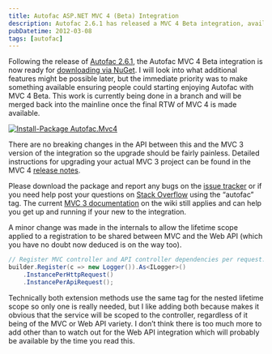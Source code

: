 ```yaml
---
title: Autofac ASP.NET MVC 4 (Beta) Integration
description: Autofac 2.6.1 has released a MVC 4 Beta integration, available for download via NuGet, with no breaking changes from the MVC 3 version. The minor change made in the internals allows the lifetime scope applied to a registration to be shared between MVC and the Web API. Users should report any bugs on the issue tracker or ask questions on Stack Overflow using the “autofac” tag.
pubDatetime: 2012-03-08
tags: [autofac]
---
```


Following the release of [Autofac 2.6.1](https://github.com/autofac/Autofac/releases/tag/v3.5.2), the Autofac MVC 4 Beta integration is now ready for [downloading via NuGet](https://nuget.org/packages/Autofac.Mvc4/). I will look into what additional features might be possible later, but the immediate priority was to make something available ensuring people could starting enjoying Autofac with MVC 4 Beta. This work is currently being done in a branch and will be merged back into the mainline once the final RTW of MVC 4 is made available.

[![Install-Package Autofac.Mvc4](/images/blog/Install-Package-Autofac.Mvc4.png "Install-Package Autofac.Mvc4")](https://nuget.org/packages/Autofac.Mvc4/2.6.1.841)

There are no breaking changes in the API between this and the MVC 3 version of the integration so the upgrade should be fairly painless. Detailed instructions for upgrading your actual MVC 3 project can be found in the MVC 4 [release notes](http://www.asp.net/whitepapers/mvc4-release-notes#_Toc303253806).

Please download the package and report any bugs on the [issue tracker](http://code.google.com/p/autofac/issues/list) or if you need help post your questions on [Stack Overflow](http://stackoverflow.com/questions/tagged/autofac) using the “autofac” tag. The current [MVC 3 documentation](http://code.google.com/p/autofac/wiki/Mvc3Integration) on the wiki still applies and can help you get up and running if your new to the integration.

A minor change was made in the internals to allow the lifetime scope applied to a registration to be shared between MVC and the Web API (which you have no doubt now deduced is on the way too).

```csharp
// Register MVC controller and API controller dependencies per request.
builder.Register(c => new Logger()).As<ILogger>()
    .InstancePerHttpRequest()
    .InstancePerApiRequest();
```

Technically both extension methods use the same tag for the nested lifetime scope so only one is really needed, but I like adding both because makes it obvious that the service will be scoped to the controller, regardless of it being of the MVC or Web API variety. I don’t think there is too much more to add other than to watch out for the Web API integration which will probably be available by the time you read this.
